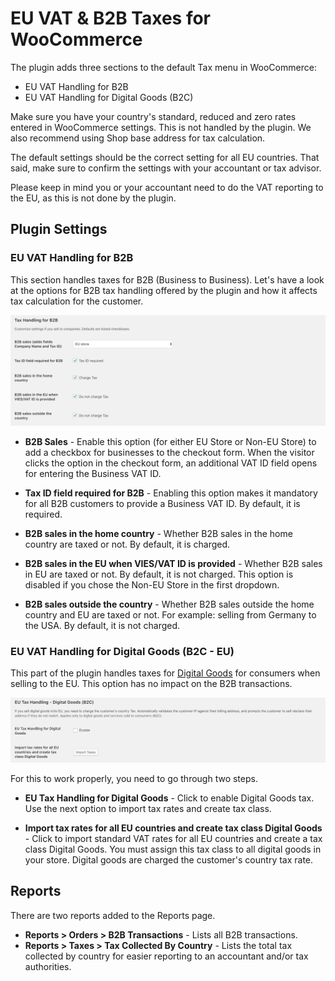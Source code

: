 # EU VAT & B2B Taxes for WooCommerce

The plugin adds three sections to the default Tax menu in WooCommerce:

- EU VAT Handling for B2B
- EU VAT Handling for Digital Goods (B2C)

Make sure you have your country's standard, reduced and zero rates entered in WooCommerce settings. This is not handled by the plugin. We also recommend using Shop base address for tax calculation.

The default settings should be the correct setting for all EU countries. That said, make sure to confirm the settings with your accountant or tax advisor.

Please keep in mind you or your accountant need to do the VAT reporting to the EU, as this is not done by the plugin.


## Plugin Settings

### EU VAT Handling for B2B

This section handles taxes for B2B (Business to Business). Let's have a look at the options for B2B tax handling offered by the plugin and how it affects tax calculation for the customer.

<img src="images/tax-b2b.png" alt="Tax Handling for B2B">

- **B2B Sales** - Enable this option (for either EU Store or Non-EU Store) to add a checkbox for businesses to the checkout form. When the visitor clicks the option in the checkout form, an additional VAT ID field opens for entering the Business VAT ID. 

- **Tax ID field required for B2B** - Enabling this option makes it mandatory for all B2B customers to provide a Business VAT ID. By default, it is required.

- **B2B sales in the home country** - Whether B2B sales in the home country are taxed or not. By default, it is charged.

- **B2B sales in the EU when VIES/VAT ID is provided** - Whether B2B sales in EU are taxed or not. By default, it is not charged. This option is disabled if you chose the Non-EU Store in the first dropdown.

- **B2B sales outside the country** - Whether B2B sales outside the home country and EU are taxed or not. For example: selling from Germany to the USA. By default, it is not charged.

### EU VAT Handling for Digital Goods (B2C - EU)

This part of the plugin handles taxes for [Digital Goods](https://quaderno.io/resources/eu-vat-guide/) for consumers when selling to the EU. This option has no impact on the B2B transactions.

<img src="images/tax-b2c-digital.png" alt="Digital Goods (B2C)">

For this to work properly, you need to go through two steps.

- **EU Tax Handling for Digital Goods** - Click to enable Digital Goods tax. Use the next option to import tax rates and create tax class.

- **Import tax rates for all EU countries and create tax class Digital Goods** - Click to import standard VAT rates for all EU countries and create a tax class Digital Goods. You must assign this tax class to all digital goods in your store. Digital goods are charged the customer's country tax rate.


## Reports

There are two reports added to the Reports page.

- **Reports > Orders > B2B Transactions** - Lists all B2B transactions.
- **Reports > Taxes > Tax Collected By Country** - Lists the total tax collected by country for easier reporting to an accountant and/or tax authorities.
